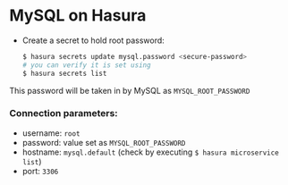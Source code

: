 # MySQL on Hasura

- Create a secret to hold root password:
  ```bash
  $ hasura secrets update mysql.password <secure-password>
  # you can verify it is set using 
  $ hasura secrets list
  ```
This password will be taken in by MySQL as `MYSQL_ROOT_PASSWORD`

### Connection parameters:

- username: `root`
- password: value set as `MYSQL_ROOT_PASSWORD`
- hostname: `mysql.default` (check by executing `$ hasura microservice list`)
- port: `3306`
